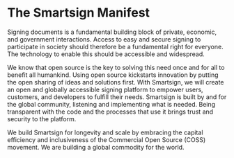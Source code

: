 # The Smartsign Manifest
Signing documents is a fundamental building block of private, economic, and government interactions. Access to easy and secure signing to participate in society should therefore be a fundamental right for everyone. The technology to enable this should be accessible and widespread.

We know that open source is the key to solving this need once and for all to benefit all humankind. Using open source kickstarts innovation by putting the open sharing of ideas and solutions first. With Smartsign, we will create an open and globally accessible signing platform to empower users, customers, and developers to fulfill their needs. Smartsign is built by and for the global community, listening and implementing what is needed. Being transparent with the  code and the processes that use it brings trust and security to the platform.

We build Smartsign for longevity and scale by embracing the capital efficiency and inclusiveness of the Commercial Open Source (COSS) movement. We are building a global commodity for the world.
